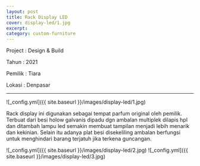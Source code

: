 ```yaml
---
layout: post
title: Rack Display LED
cover: display-led/1.jpg
excerpt:
category: custom-furniture
---
```


Project	: Design & Build

Tahun		: 2021

Pemilik	: Tiara

Lokasi		: Denpasar

---
![_config.yml]({{ site.baseurl }}/images/display-led/1.jpg)

Rack display ini digunakan sebagai tempat parfum original oleh pemilik. Terbuat dari besi holow galvanis dipadu dgn ambalan multiplek dilapis hpl dan ditambah lampu led semakin membuat tampilan menjadi lebih menarik dan kekinian. Selain itu adanya plat besi disekeliling ambalan berfungsi untuk menghindari barang terjatuh jika terkena guncangan. 

![_config.yml]({{ site.baseurl }}/images/display-led/2.jpg)
![_config.yml]({{ site.baseurl }}/images/display-led/3.jpg)

